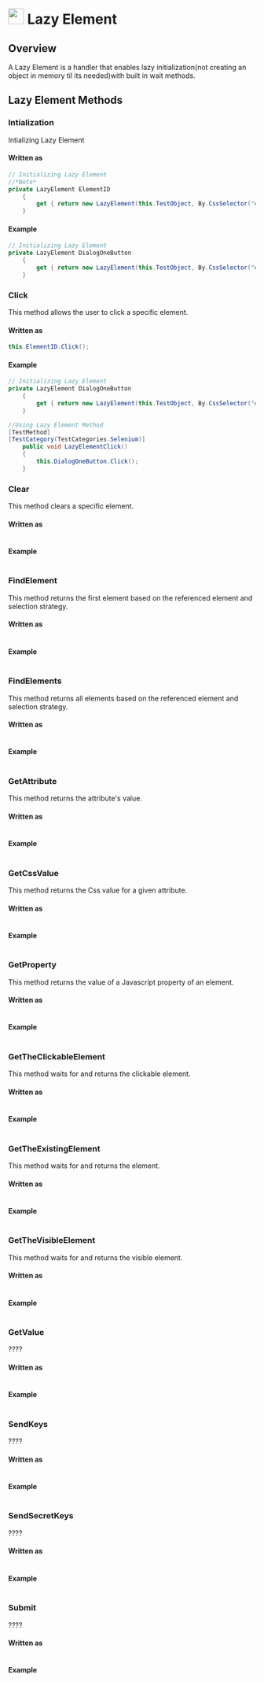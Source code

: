 # <img src="resources/maqslogo.ico" height="32" width="32"> Lazy Element

## Overview 
A Lazy Element is a handler that enables lazy initialization(not creating an object in memory til its needed)with built in wait methods. 
## Lazy Element Methods

### Intialization 
Intializing Lazy Element

#### Written as
```csharp
// Initializing Lazy Element
//*Note*
private LazyElement ElementID
    {
        get { return new LazyElement(this.TestObject, By.CssSelector("#ElementSelector"), "User friendly name for logging"); }
    }
```

#### Example  
```csharp
// Initializing Lazy Element
private LazyElement DialogOneButton
    {
        get { return new LazyElement(this.TestObject, By.CssSelector("#showDialog1"), "Dialog"); }
    }
```


### Click 
This method allows the user to click a specific element.

#### Written as
```csharp
this.ElementID.Click();
```

#### Example
```csharp
// Initializing Lazy Element
private LazyElement DialogOneButton
    {
        get { return new LazyElement(this.TestObject, By.CssSelector("#showDialog1"), "Dialog"); }
    }

//Using Lazy Element Method
[TestMethod]
[TestCategory(TestCategories.Selenium)]
    public void LazyElementClick()
    {
        this.DialogOneButton.Click();
    }
```
### Clear 
This method clears a specific element.

#### Written as
```csharp

```

#### Example
```csharp

```

### FindElement 
This method returns the first element based on the referenced element and selection strategy.
#### Written as
```csharp

```

#### Example
```csharp

```
### FindElements
This method returns all elements based on the referenced element and selection strategy.
#### Written as
```csharp

```

#### Example
```csharp

```
### GetAttribute
This method returns the attribute's value.
#### Written as
```csharp

```

#### Example
```csharp

```
### GetCssValue
This method returns the Css value for a given attribute.
#### Written as
```csharp

```

#### Example
```csharp

```
### GetProperty
This method returns the value of a Javascript property of an element.
#### Written as
```csharp

```

#### Example
```csharp

```
### GetTheClickableElement
This method waits for and returns the clickable element. 
#### Written as
```csharp

```

#### Example
```csharp

```
### GetTheExistingElement
This method waits for and returns the element. 
#### Written as
```csharp

```

#### Example
```csharp

```
### GetTheVisibleElement
This method waits for and returns the visible element. 
#### Written as
```csharp

```

#### Example
```csharp

```
### GetValue
????
#### Written as
```csharp

```

#### Example
```csharp

```
### SendKeys
????
#### Written as
```csharp

```

#### Example
```csharp

```
### SendSecretKeys
????
#### Written as
```csharp

```

#### Example
```csharp

```
### Submit
????
#### Written as
```csharp

```

#### Example
```csharp

```